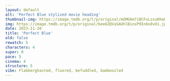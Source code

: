 ```yaml
---
layout: default
alt: 'Perfect Blue stylized movie heading'
thumbnail-img: https://image.tmdb.org/t/p/original/mGMG6m7iBCFuLssuHXaBAKZlu88.png
img: https://image.tmdb.org/t/p/original/bee6ZQVaSAUhlBinsP9In8x8vO1.jpg
date: 2023-11-20
title: 'Perfect Blue'
old: false
rewatch: 5
characters: 4
super: 0
pace: 5
cinema: 4
structure: 5
vibe: Flabberghasted, floored, befuddled, bamboozled
---
```

